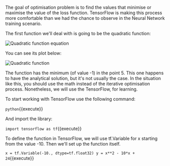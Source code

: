 The goal of optimisation problem is to find the values that minimise or maximise the value of the loss function. TensorFlow is making this process more comfortable than we had the chance to observe in the Neural Network training scenario.

The first function we'll deal with is going to be the quadratic function:

<img src="/basiafusinska/courses/deep-learning-with-tensorflow/function-optimisation/assets/equation.png" alt="Quadratic function equation">

You can see its plot below:

<img src="/basiafusinska/courses/deep-learning-with-tensorflow/function-optimisation/assets/quadratic.png" alt="Quadratic function">

The function has the minimum (of value -1) in the point 5. This one happens to have the analytical solution, but it's not usually the case. In the situation like this, you should use the math instead of the iterative optimisation process. Nonetheless, we will use the TensorFlow, for learning.

To start working with TensorFlow use the following command:

`python`{{execute}}

And import the library:

`import tensorflow as tf`{{execute}}

To define the function in TensorFlow, we will use tf.Variable for x starting from the value -10. Then we'll set up the function itself.

`x = tf.Variable(-10., dtype=tf.float32)
y = x**2 - 10*x + 24`{{execute}}
